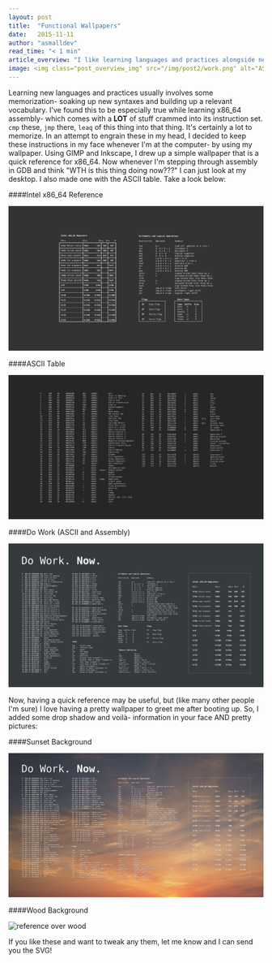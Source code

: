 ```yaml
---
layout: post
title:  "Functional Wallpapers"
date:   2015-11-11
author: "asmalldev"
read_time: "< 1 min"
article_overview: "I like learning languages and practices alongside new concepts, but the first part of this is usually memorization- soaking up new syntaxes and building up a relevant vocabulary. Here are a few wallpapers I made to keep new information in my face, providing me with a quick reference and reminding me to commit things to memory."
image: <img class="post_overview_img" src="/img/post2/work.png" alt="ASCII and assembly">
---
```


Learning new languages and practices usually involves some memorization- soaking up new syntaxes and building up a relevant vocabulary. I've found this to be especially true while learning x86_64 assembly- which comes with a <strong>LOT</strong> of stuff crammed into its instruction set. `cmp` these, `jmp` there, `leaq` of this thing into that thing. It's certainly a lot to memorize. In an attempt to engrain these in my head, I decided to keep these instructions in my face whenever I'm at the computer- by using my wallpaper. Using GIMP and Inkscape, I drew up a simple wallpaper that is a quick reference for x86_64. Now whenever I'm stepping through assembly in GDB and think "WTH is this thing doing now???" I can just look at my desktop. I also made one with the ASCII table. Take a look below:


####Intel x86_64 Reference
<div class="center_imgs"><img class="post_img_large" src="/img/post2/x86.png" alt="x86 assembly quick reference"></div>

####ASCII Table
<div class="center_imgs"><img class="post_img_large" src="/img/post2/ascii.png" alt="ASCII table"></div>

####Do Work (ASCII and Assembly)
<div class="center_imgs"><img class="post_img_large" src="/img/post2/work.png" alt="ASCII and assembly"></div>

<p class="post_middle">Now, having a quick reference may be useful, but (like many other people I'm sure) I love having a pretty wallpaper to greet me after booting up. So, I added some drop shadow and voilà- information in your face AND pretty pictures:</p>

####Sunset Background
<div class="center_imgs"><img class="post_img_large" src="/img/post2/sunset_work.png" alt="mountain sunset"></div>

####Wood Background
<div class="center_imgs"><img class="post_img_large" src="/img/post2/wood_work.png" alt="reference over wood"></div>

If you like these and want to tweak any them, let me know and I can send you the SVG!
